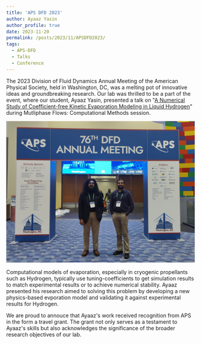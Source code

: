 ```yaml
---
title: 'APS DFD 2023'
author: Ayaaz Yasin
author_profile: true
date: 2023-11-20
permalink: /posts/2023/11/APSDFD2023/
tags:
  - APS-DFD
  - Talks
  - Conference
---
```


The 2023 Division of Fluid Dynamics Annual Meeting of the American Physical Society, held in Washington, DC, was a melting pot of innovative ideas and groundbreaking research. Our lab was thrilled to be a part of the event, where our student, Ayaaz Yasin, presented a talk on "[A Numerical Study of Coefficient-free Kinetic Evaporation Modeling in Liquid Hydrogen](https://meetings.aps.org/Meeting/DFD23/Session/R36.8)" during Mutliphase Flows: Computational Methods session.



![APSDFD2023](/images/APSDFD2023.jpg "APSDFD2023 Image")

Computational models of evaporation, especially in cryogenic propellants such as Hydrogen, typically use tuning-coefficients to get simulation results to match experimental results or to achieve numerical stability. Ayaaz presented his research aimed to solving this problem by developing a new physics-based evporation model and validating it against experimental results for Hydrogen. 

We are proud to annouce that Ayaaz's work received recognition from APS in the form a travel grant. The grant not only serves as a testament to Ayaaz's skills but also acknowledges the significance of the broader research objectives of our lab.
